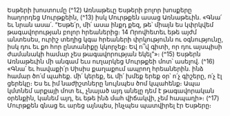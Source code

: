 
Եսթերի խոստումը
(^12) Առնաթեւը Եսթերի բոլոր խոսքերը հաղորդեց Մուրթքեին, (^13) իսկ Մուրթքեն ասաց Առնաթեւին. «Գնա՛ եւ նրան
ասա՛. “Եսթե՛ր, մի՛ ասա ինքդ քեզ, թե՝ միայն ես կփրկվեմ թագավորության բոլոր հրեաներից։ 14 Որովհետեւ եթե այժմ
անտեսես, ուրիշ տեղից կգա հրեաների փրկությունն ու օգնությունը, իսկ դու եւ քո հոր ընտանիքը կկորչեք։ Եվ ո՞վ գիտի,
որ դու այսպիսի ժամանակի համար չես թագավորության եկել”»։
(^15) Եսթերն Առնաթեւին մի անգամ եւս ուղարկեց Մուրթքեի մոտ՝ ասելով. (^16) «Գնա՛ եւ հավաքի՛ր Սիսիս քաղաքում
ապրող հրեաներին. ինձ համար ծո՛մ պահեք. մի՛ կերեք, եւ մի՛ խմեք երեք օր՝ ո՛չ գիշերը, ո՛չ էլ ցերեկը։ Ես եւ իմ
նաժիշտները նույնպես ծոմ կպահենք։ Ապա կմտնեմ արքայի մոտ եւ, չնայած այդ անելը դեմ է թագավորական օրենքին,
կանեմ այդ, եւ եթե ինձ մահ վիճակվի, չեմ հապաղի»։
(^17) Մուրթքեն գնաց եւ արեց այնպես, ինչպես պատվիրել էր Եսթերը։

